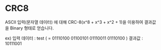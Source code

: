 # CRC8

ASCII 입력(문자열 데이터) 에 대해 CRC-8(x^8 + x^3 + x^2 + 1)을 이용하여 결과값을 Binary 형태로 얻습니다.

ex) 입력 데이터 : test ( = 01110100 01100101 01110011 01110100 )
결과값 : 10111001
